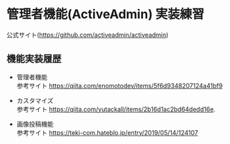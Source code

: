 # 管理者機能(ActiveAdmin) 実装練習

公式サイト(https://github.com/activeadmin/activeadmin)

## 機能実装履歴

- 管理者機能  
  参考サイト https://qiita.com/enomotodev/items/5f6d9348207124a41bf9   
  
- カスタマイズ  
  参考サイト https://qiita.com/yutackall/items/2b16d1ac2bd64dedd16e. 
  
- 画像投稿機能  
  参考サイト https://teki-com.hateblo.jp/entry/2019/05/14/124107
  
